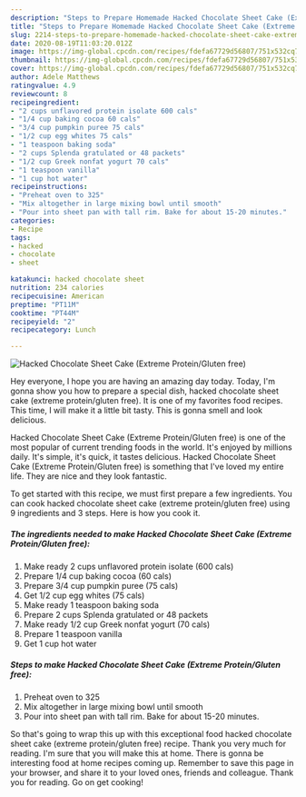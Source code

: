 ```yaml
---
description: "Steps to Prepare Homemade Hacked Chocolate Sheet Cake (Extreme Protein/Gluten free)"
title: "Steps to Prepare Homemade Hacked Chocolate Sheet Cake (Extreme Protein/Gluten free)"
slug: 2214-steps-to-prepare-homemade-hacked-chocolate-sheet-cake-extreme-protein-gluten-free
date: 2020-08-19T11:03:20.012Z
image: https://img-global.cpcdn.com/recipes/fdefa67729d56807/751x532cq70/hacked-chocolate-sheet-cake-extreme-proteingluten-free-recipe-main-photo.jpg
thumbnail: https://img-global.cpcdn.com/recipes/fdefa67729d56807/751x532cq70/hacked-chocolate-sheet-cake-extreme-proteingluten-free-recipe-main-photo.jpg
cover: https://img-global.cpcdn.com/recipes/fdefa67729d56807/751x532cq70/hacked-chocolate-sheet-cake-extreme-proteingluten-free-recipe-main-photo.jpg
author: Adele Matthews
ratingvalue: 4.9
reviewcount: 8
recipeingredient:
- "2 cups unflavored protein isolate 600 cals"
- "1/4 cup baking cocoa 60 cals"
- "3/4 cup pumpkin puree 75 cals"
- "1/2 cup egg whites 75 cals"
- "1 teaspoon baking soda"
- "2 cups Splenda gratulated or 48 packets"
- "1/2 cup Greek nonfat yogurt 70 cals"
- "1 teaspoon vanilla"
- "1 cup hot water"
recipeinstructions:
- "Preheat oven to 325"
- "Mix altogether in large mixing bowl until smooth"
- "Pour into sheet pan with tall rim. Bake for about 15-20 minutes."
categories:
- Recipe
tags:
- hacked
- chocolate
- sheet

katakunci: hacked chocolate sheet 
nutrition: 234 calories
recipecuisine: American
preptime: "PT11M"
cooktime: "PT44M"
recipeyield: "2"
recipecategory: Lunch

---
```



![Hacked Chocolate Sheet Cake (Extreme Protein/Gluten free)](https://img-global.cpcdn.com/recipes/fdefa67729d56807/751x532cq70/hacked-chocolate-sheet-cake-extreme-proteingluten-free-recipe-main-photo.jpg)

Hey everyone, I hope you are having an amazing day today. Today, I'm gonna show you how to prepare a special dish, hacked chocolate sheet cake (extreme protein/gluten free). It is one of my favorites food recipes. This time, I will make it a little bit tasty. This is gonna smell and look delicious.



Hacked Chocolate Sheet Cake (Extreme Protein/Gluten free) is one of the most popular of current trending foods in the world. It's enjoyed by millions daily. It's simple, it's quick, it tastes delicious. Hacked Chocolate Sheet Cake (Extreme Protein/Gluten free) is something that I've loved my entire life. They are nice and they look fantastic.


To get started with this recipe, we must first prepare a few ingredients. You can cook hacked chocolate sheet cake (extreme protein/gluten free) using 9 ingredients and 3 steps. Here is how you cook it.

<!--inarticleads1-->

##### The ingredients needed to make Hacked Chocolate Sheet Cake (Extreme Protein/Gluten free):

1. Make ready 2 cups unflavored protein isolate (600 cals)
1. Prepare 1/4 cup baking cocoa (60 cals)
1. Prepare 3/4 cup pumpkin puree (75 cals)
1. Get 1/2 cup egg whites (75 cals)
1. Make ready 1 teaspoon baking soda
1. Prepare 2 cups Splenda gratulated or 48 packets
1. Make ready 1/2 cup Greek nonfat yogurt (70 cals)
1. Prepare 1 teaspoon vanilla
1. Get 1 cup hot water




<!--inarticleads2-->

##### Steps to make Hacked Chocolate Sheet Cake (Extreme Protein/Gluten free):

1. Preheat oven to 325
1. Mix altogether in large mixing bowl until smooth
1. Pour into sheet pan with tall rim. Bake for about 15-20 minutes.




So that's going to wrap this up with this exceptional food hacked chocolate sheet cake (extreme protein/gluten free) recipe. Thank you very much for reading. I'm sure that you will make this at home. There is gonna be interesting food at home recipes coming up. Remember to save this page in your browser, and share it to your loved ones, friends and colleague. Thank you for reading. Go on get cooking!
